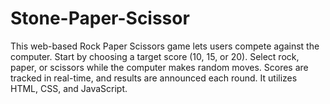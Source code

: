 # Stone-Paper-Scissor
This web-based Rock Paper Scissors game lets users compete against the computer. Start by choosing a target score (10, 15, or 20). Select rock, paper, or scissors while the computer makes random moves. Scores are tracked in real-time, and results are announced each round. It utilizes HTML, CSS, and JavaScript.
